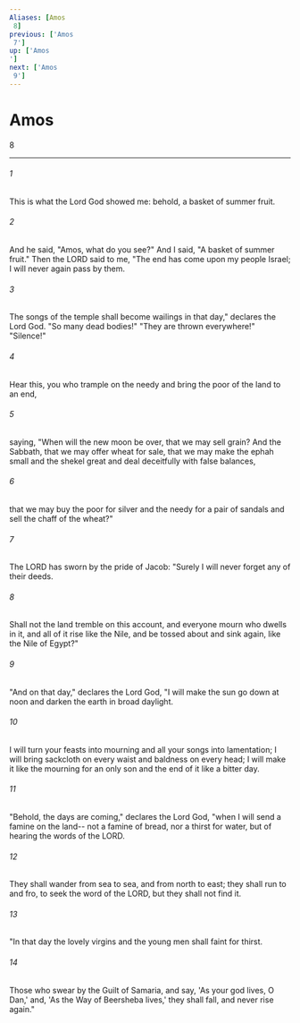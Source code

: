 ```yaml
---
Aliases: [Amos 8]
previous: ['Amos 7']
up: ['Amos']
next: ['Amos 9']
---
```

# Amos 8

***
 

###### 1 
This is what the Lord God showed me: behold, a basket of summer fruit.  

###### 2 
And he said, "Amos, what do you see?" And I said, "A basket of summer fruit." Then the LORD said to me, "The end has come upon my people Israel;  I will never again pass by them.   

###### 3 
The songs of the temple shall become wailings in that day,"  declares the Lord God.  "So many dead bodies!"  "They are thrown everywhere!"  "Silence!"  

###### 4 
Hear this, you who trample on the needy  and bring the poor of the land to an end,   

###### 5 
saying, "When will the new moon be over,  that we may sell grain?  And the Sabbath,  that we may offer wheat for sale,  that we may make the ephah small and the shekel great  and deal deceitfully with false balances,   

###### 6 
that we may buy the poor for silver  and the needy for a pair of sandals  and sell the chaff of the wheat?"  

###### 7 
The LORD has sworn by the pride of Jacob:  "Surely I will never forget any of their deeds.   

###### 8 
Shall not the land tremble on this account,  and everyone mourn who dwells in it,  and all of it rise like the Nile,  and be tossed about and sink again, like the Nile of Egypt?"  

###### 9 
"And on that day," declares the Lord God,  "I will make the sun go down at noon  and darken the earth in broad daylight.   

###### 10 
I will turn your feasts into mourning  and all your songs into lamentation;  I will bring sackcloth on every waist  and baldness on every head;  I will make it like the mourning for an only son  and the end of it like a bitter day.  

###### 11 
"Behold, the days are coming," declares the Lord God,  "when I will send a famine on the land--  not a famine of bread, nor a thirst for water,  but of hearing the words of the LORD.   

###### 12 
They shall wander from sea to sea,  and from north to east;  they shall run to and fro, to seek the word of the LORD,  but they shall not find it.  

###### 13 
"In that day the lovely virgins and the young men  shall faint for thirst.   

###### 14 
Those who swear by the Guilt of Samaria,  and say, 'As your god lives, O Dan,'  and, 'As the Way of Beersheba lives,'  they shall fall, and never rise again."
